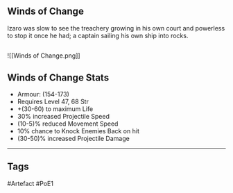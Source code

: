 ## Winds of Change
Izaro was slow to see the treachery growing in his own court
and powerless to stop it once he had;
a captain sailing his own ship into rocks.
##
![[Winds of Change.png]]
## Winds of Change Stats
- Armour: (154-173)
- Requires Level 47, 68 Str
- +(30-60) to maximum Life
- 30% increased Projectile Speed
- (10-5)% reduced Movement Speed
- 10% chance to Knock Enemies Back on hit
- (30-50)% increased Projectile Damage


---
## Tags
#Artefact
#PoE1